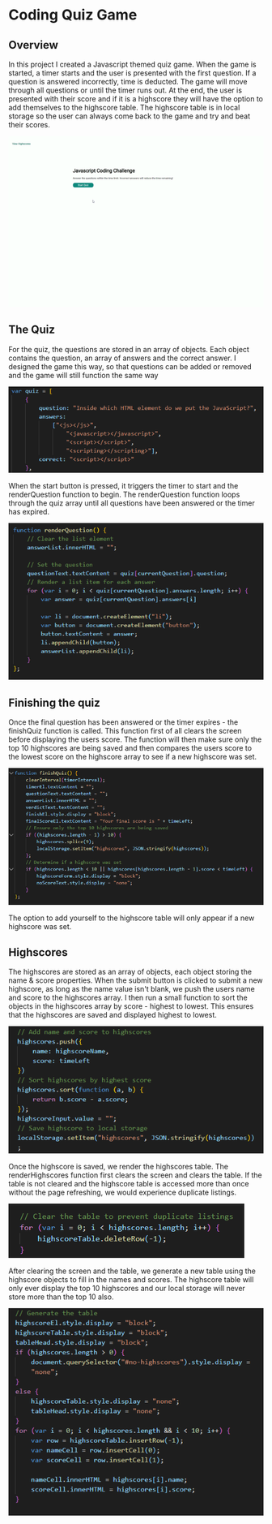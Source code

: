 # Coding Quiz Game
## Overview
In this project I created a Javascript themed quiz game. When the game is started, a timer starts and the user is presented with the first question. If a question is answered incorrectly, time is deducted. The game will move through all questions or until the timer runs out. At the end, the user is presented with their score and if it is a highscore they will have the option to add themselves to the highscore table. The highscore table is in local storage so the user can always come back to the game and try and beat their scores.

![](./ReadmeAssets/Quiz.gif)

## The Quiz
For the quiz, the questions are stored in an array of objects. Each object contains the question, an array of answers and the correct answer. I designed the game this way, so that questions can be added or removed and the game will still function the same way

![](./ReadmeAssets/array.png)

When the start button is pressed, it triggers the timer to start and the renderQuestion function to begin. The renderQuestion function loops through the quiz array until all questions have been answered or the timer has expired.

![](./ReadMeAssets/renderQuestion.PNG)

## Finishing the quiz
Once the final question has been answered or the timer expires - the finishQuiz function is called. This function first of all clears the screen before displaying the users score. The function will then make sure only the top 10 highscores are being saved and then compares the users score to the lowest score on the highscore array to see if a new highscore was set.

![](./ReadMeAssets/highscoreFunction.PNG)

The option to add yourself to the highscore table will only appear if a new highscore was set.

## Highscores
The highscores are stored as an array of objects, each object storing the name & score properties. When the submit button is clicked to submit a new highscore, as long as the name value isn't blank, we push the users name and score to the highscores array. I then run a small function to sort the objects in the highscores array by score - highest to lowest. This ensures that the highscores are saved and displayed highest to lowest.

![](./ReadMeAssets/saveHighscore.PNG)

Once the highscore is saved, we render the highscores table. The renderHighscores function first clears the screen and clears the table. If the table is not cleared and the highscore table is accessed more than once without the page refreshing, we would experience duplicate listings.

![](./ReadMeAssets/clearTable.PNG)

After clearing the screen and the table, we generate a new table using the highscore objects to fill in the names and scores. The highscore table will only ever display the top 10 highscores and our local storage will never store more than the top 10 also.

![](./ReadMeAssets/generateTable.PNG)